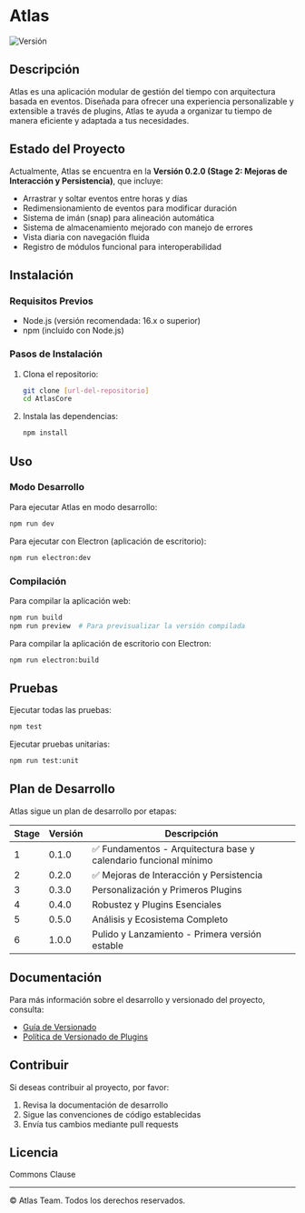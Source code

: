 # Atlas

![Versión](https://img.shields.io/badge/versión-0.2.0-blue)

## Descripción

Atlas es una aplicación modular de gestión del tiempo con arquitectura basada en eventos. Diseñada para ofrecer una experiencia personalizable y extensible a través de plugins, Atlas te ayuda a organizar tu tiempo de manera eficiente y adaptada a tus necesidades.

## Estado del Proyecto

Actualmente, Atlas se encuentra en la **Versión 0.2.0 (Stage 2: Mejoras de Interacción y Persistencia)**, que incluye:

- Arrastrar y soltar eventos entre horas y días
- Redimensionamiento de eventos para modificar duración
- Sistema de imán (snap) para alineación automática
- Sistema de almacenamiento mejorado con manejo de errores
- Vista diaria con navegación fluida
- Registro de módulos funcional para interoperabilidad

## Instalación 

### Requisitos Previos

- Node.js (versión recomendada: 16.x o superior)
- npm (incluido con Node.js)

### Pasos de Instalación

1. Clona el repositorio:
   ```bash
   git clone [url-del-repositorio]
   cd AtlasCore
   ```

2. Instala las dependencias:
   ```bash
   npm install
   ```

## Uso

### Modo Desarrollo

Para ejecutar Atlas en modo desarrollo:

```bash
npm run dev
```

Para ejecutar con Electron (aplicación de escritorio):

```bash
npm run electron:dev
```

### Compilación

Para compilar la aplicación web:

```bash
npm run build
npm run preview  # Para previsualizar la versión compilada
```

Para compilar la aplicación de escritorio con Electron:

```bash
npm run electron:build
```

## Pruebas

Ejecutar todas las pruebas:

```bash
npm test
```

Ejecutar pruebas unitarias:

```bash
npm run test:unit
```

## Plan de Desarrollo

Atlas sigue un plan de desarrollo por etapas:

| Stage | Versión | Descripción |
|-------|---------|-------------|
| 1     | 0.1.0   | ✅ Fundamentos - Arquitectura base y calendario funcional mínimo |
| 2     | 0.2.0   | ✅ Mejoras de Interacción y Persistencia |
| 3     | 0.3.0   | Personalización y Primeros Plugins |
| 4     | 0.4.0   | Robustez y Plugins Esenciales |
| 5     | 0.5.0   | Análisis y Ecosistema Completo |
| 6     | 1.0.0   | Pulido y Lanzamiento - Primera versión estable |

## Documentación

Para más información sobre el desarrollo y versionado del proyecto, consulta:

- [Guía de Versionado](docs/dev/guide-versions.md)
- [Política de Versionado de Plugins](docs/dev/plugin-versioning.md)

## Contribuir

Si deseas contribuir al proyecto, por favor:

1. Revisa la documentación de desarrollo
2. Sigue las convenciones de código establecidas
3. Envía tus cambios mediante pull requests

## Licencia

Commons Clause	

---

© Atlas Team. Todos los derechos reservados.